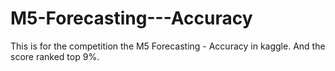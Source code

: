 # M5-Forecasting---Accuracy
This is for the competition the M5 Forecasting - Accuracy  in kaggle. And the score ranked top 9%.
